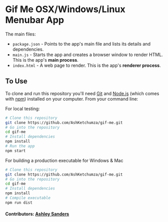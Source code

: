 # Gif Me OSX/Windows/Linux Menubar App

The main files:

- `package.json` - Points to the app's main file and lists its details and dependencies.
- `main.js` - Starts the app and creates a browser window to render HTML. This is the app's **main process**.
- `index.html` - A web page to render. This is the app's **renderer process**.

## To Use

To clone and run this repository you'll need [Git](https://git-scm.com) and [Node.js](https://nodejs.org/en/download/) (which comes with [npm](http://npmjs.com)) installed on your computer. From your command line:

For local testing:

```bash
# Clone this repository
git clone https://github.com/AshKetchumza/gif-me.git
# Go into the repository
cd gif-me
# Install dependencies
npm install
# Run the app
npm start
```

For building a production executable for Windows & Mac

```bash
# Clone this repository
git clone https://github.com/AshKetchumza/gif-me.git
# Go into the repository
cd gif-me
# Install dependencies
npm install
# Compile executable
npm run dist
```

#### Contributors: [Ashley Sanders](https://twitter.com/AshMikeKetchum)